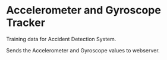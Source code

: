 # Accelerometer and Gyroscope Tracker

Training data for Accident Detection System.

Sends the Accelerometer and Gyroscope values to webserver.
